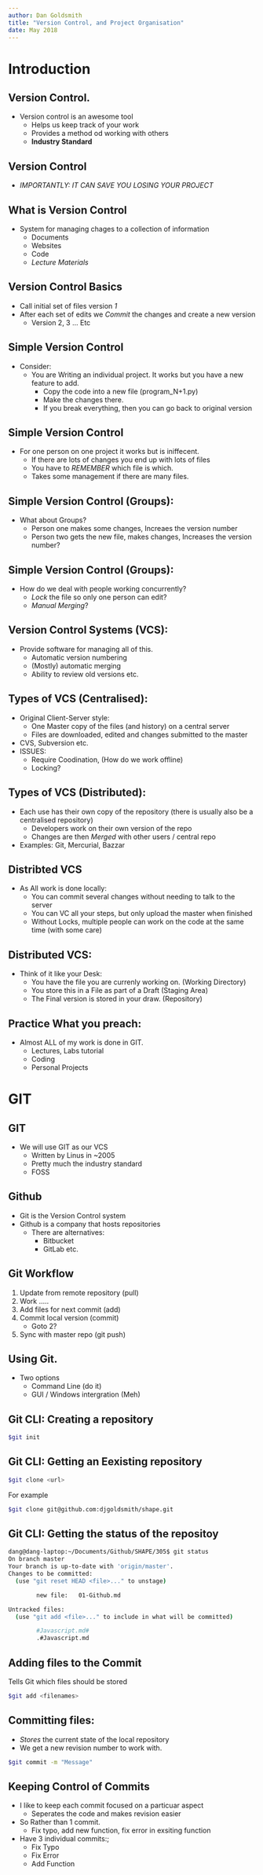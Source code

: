 ```yaml
---
author: Dan Goldsmith
title: "Version Control, and Project Organisation"
date: May 2018
---
```



# Introduction

## Version Control.
 - Version control is an awesome tool
   - Helps us keep track of your work
   - Provides a method od working with others
   - **Industry Standard**
   
## Version Control 

- *IMPORTANTLY:  IT CAN SAVE YOU LOSING YOUR PROJECT*   

## What is Version Control

 - System for managing chages to a collection of information
    - Documents
	- Websites
	- Code
	- *Lecture Materials*
	
## Version Control Basics

 - Call initial set of files version *1*
 - After each set of edits we *Commit* the changes and create a new version
    - Version 2, 3 ... Etc

## Simple Version Control

 - Consider:
   - You are Writing an individual project. It works but you have a
     new feature to add.
     - Copy the code into a new file (program_N+1.py)
	 - Make the changes there.
	 - If you break everything, then you can go back to original version

## Simple Version Control
 
 - For one person on one project it works but is iniffecent.
   - If there are lots of changes you end up with lots of files
   - You have to *REMEMBER* which file is which.
   - Takes some management if there are many files.
   
## Simple Version Control (Groups):
 
 - What about Groups?
   - Person one makes some changes, Increaes the version number
   - Person two gets the new file, makes changes, Increases the version number?
   
## Simple Version Control (Groups):

 - How do we deal with people working concurrently?
     - *Lock* the file so only one person can edit?
	 - *Manual Merging*? 
	 
## Version Control Systems (VCS):
 
 - Provide software for managing all of this.
    - Automatic version numbering
	- (Mostly) automatic merging
	- Ability to review old versions etc.
	
## Types of VCS  (Centralised):

- Original Client-Server style:
  - One Master copy of the files (and history) on a central server
  - Files are downloaded, edited and changes submitted to the master
- CVS,  Subversion etc.
- ISSUES:
  - Require Coodination,  (How do we work offline)
  - Locking? 
  
## Types of VCS (Distributed):

- Each use has their own copy of the repository (there is usually also be a centralised repository)
  - Developers work on their own version of the repo
  - Changes are then *Merged* with other users / central repo
- Examples:  Git, Mercurial, Bazzar

## Distribted VCS
 - As All work is done locally:
    - You can commit several changes without needing to talk to the server
    - You can VC all your steps, but only upload the master when finished
	- Without Locks, multiple people can work on the code at the same time (with some care)
   
## Distributed VCS:

- Think of it like your Desk:
  - You have the file you are currenly working on. (Working Directory)
  - You store this in a File as part of a Draft (Staging Area)
  - The Final version is stored in your draw. (Repository)

## Practice What you preach:

 - Almost ALL of my work is done in GIT.
   - Lectures, Labs tutorial
   - Coding 
   - Personal Projects
   

# GIT
## GIT

- We will use GIT as our VCS
  - Written by Linus in ~2005
  - Pretty much the industry standard
  - FOSS

## Github

 - Git is the Version Control system
 - Github is a company that hosts repositories
   - There are alternatives:
      - Bitbucket
	  - GitLab etc.

## Git Workflow

 1. Update from remote repository (pull)
 2. Work .....
 3. Add files for next commit (add)
 4. Commit local version (commit)
    - Goto 2? 
 5. Sync with master repo (git push)

## Using Git.
 - Two options
    - Command Line (do it)
	- GUI / Windows intergration (Meh)

## Git CLI:  Creating a repository

```bash
$git init
```

## Git CLI: Getting an Eexisting repository

```bash
$git clone <url>
```

For example 
```bash
$git clone git@github.com:djgoldsmith/shape.git
```


## Git CLI: Getting the status of the repositoy

```bash
dang@dang-laptop:~/Documents/Github/SHAPE/305$ git status
On branch master
Your branch is up-to-date with 'origin/master'.
Changes to be committed:
  (use "git reset HEAD <file>..." to unstage)

        new file:   01-Github.md

Untracked files:
  (use "git add <file>..." to include in what will be committed)

        #Javascript.md#
        .#Javascript.md
```

## Adding files to the Commit

Tells Git which files should be stored

```bash
$git add <filenames>
```
	
## Committing files:

 - *Stores* the current state of the local repository
 - We get a new revision number to work with.
 
 ```bash
 $git commit -m "Message"
 ```

## Keeping Control of Commits

 - I like to keep each commit focused on a particuar aspect
   - Seperates the code and makes revision easier
 - So Rather than 1 commit.
    - Fix typo, add new function, fix error in exsiting function 
 - Have 3 individual commits:;
    - Fix Typo
	- Fix Error
	- Add Function
